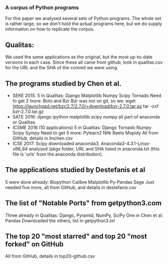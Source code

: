 ### A corpus of Python programs

For this paper we analysed several sets of Python programs.  The whole
set is rather large, so we don't hold the actual programs here, but we
do supply information on how to replicate the corpus.


## Qualitas:

We used the same applications as the original, but the most up-to-date
versions in each case.  Since these all came from github, look in
qualitas.csv for the URL and the SHA of the commit we were using.


## The programs studied by Chen et al.

* SEKE 2015:
  5 in Qualitas: Django Matplotlib Numpy Scipy Tornado
  Need to get 2 more: Boto and Bzr
  Bzr was not on git, so we:
  wget https://launchpad.net/bzr/2.7/2.7.0/+download/bzr-2.7.0.tar.gz
  tar -zxf bzr-2.7.0.tar.gz
* SATE 2016: django ipython matplotlib scipy numpy
  all part of anaconda or Qualitas.
* ICSME 2016 (10 applications)
  5 in Qualitas: Django Tornado Numpy Scipy Sympy
  Need to get 5 more: Pylearn2 Nltk Beets Mopidy
  All from GitHub, details in linchen.csv
* ICSE 2017: Scipy
  downloaded anaconda3, Anaconda3-4.3.1-Linux-x86_64
  analysed /pkgs folder, URL and SHA listed in anaconda.txt
  (this file is 'urls' from the anaconda distribution).


## The applications studied by Destefanis et al

5 were done already: Biopython Calibre Matplotlib Py-Pandas Sage
Just needed five more, all from GitHub, and details in destefanis.csv


## The list of "Notable Ports" from getpython3.com

Three already in Qualitas: Django, Pyramid, NumPy, SciPy
One in Chen et al: Pandas
Downloaded the others, list in getpython3.txt


## The top 20 "most starred" and top 20 "most forked" on GitHub

All from GitHub, details in top20-github.csv


